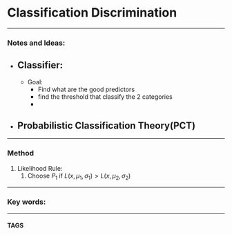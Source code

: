 # Classification Discrimination


---
### Notes and Ideas:
- Classifier:
	- 
	- Goal:
		- Find what are the good predictors
		- find the threshold that classify the 2 categories
		- 
- Probabilistic Classification Theory(PCT)
	- 
---
### Method
1. Likelihood Rule:
	1. Choose $P_{1}$ if $L(x,\mu_{1},\sigma_{1})>L(x,\mu_{2},\sigma_{2})$

---

### Key words:

---
#### TAGS
